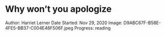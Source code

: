 # Why won’t you apologize

Author: Harriet Lerner
Date Started: Nov 29, 2020
Image: D9ABC67F-B58E-4FE5-BB37-C004E48F506F.jpeg
Progress: reading